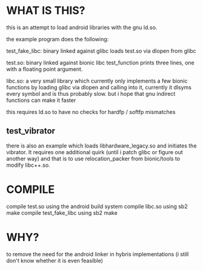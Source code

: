 # WHAT IS THIS?

this is an attempt to load android libraries with the gnu ld.so.

the example program does the following:

test_fake_libc:
    binary linked against glibc
    loads test.so via dlopen from glibc

test.so:
    binary linked against bionic libc
    test_function prints three lines, one with a floating point argument.

libc.so:
    a very small library which currently only implements a few bionic functions
    by loading glibc via dlopen and calling into it, currently it dlsyms every
    symbol and is thus probably slow. but i hope that gnu indirect functions
    can make it faster

this requires ld.so to have no checks for hardfp / softfp mismatches

## test_vibrator
there is also an example which loads libhardware_legacy.so and initiates the
vibrator. It requires one additional quirk (until i patch glibc or figure out
another way) and that is to use relocation_packer from bionic/tools to modify
libc++.so.

# COMPILE
compile test.so using the android build system
compile libc.so using sb2 make
compile test_fake_libc using sb2 make

# WHY?

to remove the need for the android linker in hybris implementations (i still
don't know whether it is even feasible)

